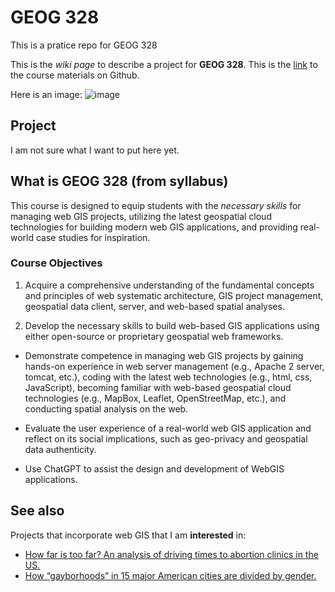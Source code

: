 # GEOG 328
This is a pratice repo for GEOG 328

This is the *wiki page* to describe a project for **GEOG 328**. This is the [link](https://github.com/jakobzhao/geog328) to the course materials on Github.

Here is an image:
![image](https://montgomeryplanning.org/wp-content/uploads/2018/04/banner-gis-1.png)


## Project
I am not sure what I want to put here yet.

## What is GEOG 328 (from syllabus)
This course is designed to equip students with the *necessary skills* for managing web GIS projects, utilizing the latest geospatial cloud technologies for building modern web GIS applications, and providing real-world case studies for inspiration.

### Course Objectives
1. Acquire a comprehensive understanding of the fundamental concepts and principles of web systematic architecture, GIS project management, geospatial data client, server, and web-based spatial analyses.

2. Develop the necessary skills to build web-based GIS applications using either open-source or proprietary geospatial web frameworks.

- Demonstrate competence in managing web GIS projects by gaining hands-on experience in web server management (e.g., Apache 2 server, tomcat, etc.), coding with the latest web technologies (e.g., html, css, JavaScript), becoming familiar with web-based geospatial cloud technologies (e.g., MapBox, Leaflet, OpenStreetMap, etc.), and conducting spatial analysis on the web.

- Evaluate the user experience of a real-world web GIS application and reflect on its social implications, such as geo-privacy and geospatial data authenticity.

* Use ChatGPT to assist the design and development of WebGIS applications.

## See also
Projects that incorporate web GIS that I am **interested** in:
- [How far is too far? An analysis of driving times to abortion clinics in the US.](https://pudding.cool/2017/09/clinics/)
- [How “gayborhoods” in 15 major American cities are divided by gender.](https://pudding.cool/2018/06/gayborhoods/)
